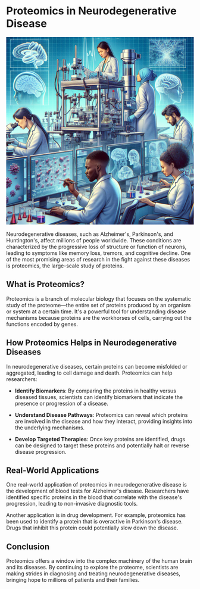 # Proteomics in Neurodegenerative Disease

![Proteomics research in a neurology lab](https://raw.githubusercontent.com/Kanakjr/100-days-of-AI-Writing/main/images/Proteomics-in-Neurodegenerative-Disease.png)

Neurodegenerative diseases, such as Alzheimer's, Parkinson's, and Huntington's, affect millions of people worldwide. These conditions are characterized by the progressive loss of structure or function of neurons, leading to symptoms like memory loss, tremors, and cognitive decline. One of the most promising areas of research in the fight against these diseases is proteomics, the large-scale study of proteins.

## What is Proteomics?

Proteomics is a branch of molecular biology that focuses on the systematic study of the proteome—the entire set of proteins produced by an organism or system at a certain time. It's a powerful tool for understanding disease mechanisms because proteins are the workhorses of cells, carrying out the functions encoded by genes.

## How Proteomics Helps in Neurodegenerative Diseases

In neurodegenerative diseases, certain proteins can become misfolded or aggregated, leading to cell damage and death. Proteomics can help researchers:

- **Identify Biomarkers**: By comparing the proteins in healthy versus diseased tissues, scientists can identify biomarkers that indicate the presence or progression of a disease.

- **Understand Disease Pathways**: Proteomics can reveal which proteins are involved in the disease and how they interact, providing insights into the underlying mechanisms.

- **Develop Targeted Therapies**: Once key proteins are identified, drugs can be designed to target these proteins and potentially halt or reverse disease progression.

## Real-World Applications

One real-world application of proteomics in neurodegenerative disease is the development of blood tests for Alzheimer's disease. Researchers have identified specific proteins in the blood that correlate with the disease's progression, leading to non-invasive diagnostic tools.

Another application is in drug development. For example, proteomics has been used to identify a protein that is overactive in Parkinson's disease. Drugs that inhibit this protein could potentially slow down the disease.

## Conclusion

Proteomics offers a window into the complex machinery of the human brain and its diseases. By continuing to explore the proteome, scientists are making strides in diagnosing and treating neurodegenerative diseases, bringing hope to millions of patients and their families.


